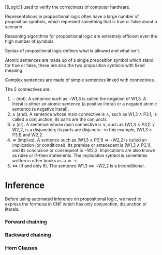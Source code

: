 [[Logic]] used to verify the correctness of computer hardware. 

Representations in propositional logic often have a large number of proposition symbols, which represent something that is true or false about a scenario. 

Reasoning algorithms for propositional logic are extremely efficient even the high number of symbols. 

Syntax of propositional logic defines what is allowed and what isn't. 

Atomic sentences are made up of a single preposition symbol which stand for true or false, these are also the two proposition symbols with fixed meaning. 

Complex sentences are made of simple sentences linked with connectives. 

The 5 connectives are:
1. ¬ (not). A sentence such as ¬W1,3 is called the negation of W1,3. A literal is either an atomic sentence (a positive literal) or a negated atomic sentence (a negative literal).
2. ∧ (and). A sentence whose main connective is ∧, such as W1,3 ∧ P3,1, is called a conjunction; its parts are the conjuncts.
3. ∨ (or). A sentence whose main connective is ∨, such as (W1,3 ∧ P3,1) ∨ W2,2, is a disjunction; its parts are disjuncts—in this example, (W1,3 ∧ P3,1) and W2,2.
4. ⇒ (implies). A sentence such as (W1,3 ∧ P3,1) ⇒ ¬W2,2 is called an implication (or conditional). Its premise or antecedent is (W1,3 ∧ P3,1), and its conclusion or consequent is ¬W2,2. Implications are also known as rules or if–then statements. The implication symbol is sometimes written in other books as ⊃ or →.
5. ⇔ (if and only if). The sentence W1,3 ⇔ ¬W2,2 is a biconditional.

# Inference 
Before using automated inference on propositional logic, we need to express the formulas in CNF which has only conjunction, disjunction or literals. 

### Forward chaining

### Backward chaining

### Horn Clauses

